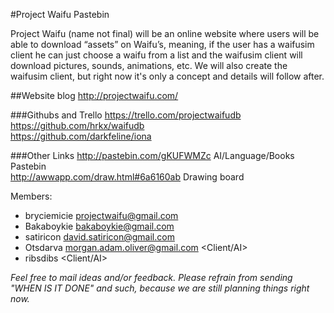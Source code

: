 #Project Waifu Pastebin

Project Waifu (name not final) will be an online website where users will be able to download “assets” on Waifu’s, meaning, if the user has a waifusim client he can just choose a waifu from a list and the waifusim client will download pictures, sounds, animations, etc.
We will also create the waifusim client, but right now it's only a concept and details will follow after.

##Website blog
http://projectwaifu.com/

###Githubs and Trello
https://trello.com/projectwaifudb</br>
https://github.com/hrkx/waifudb</br>
https://github.com/darkfeline/iona  </br>

###Other Links
http://pastebin.com/gKUFWMZc  AI/Language/Books Pastebin</br>
http://awwapp.com/draw.html#6a6160ab Drawing board

Members:

* bryciemicie <projectwaifu@gmail.com> <Project Manager></br>
* Bakaboykie <bakaboykie@gmail.com> <Database Designer></br>
* satiricon <david.satiricon@gmail.com> <Web Developer></br>
* Otsdarva <morgan.adam.oliver@gmail.com> <Client/AI></br>
* ribsdibs <Client/AI>

*Feel free to mail ideas and/or feedback. Please refrain from sending "WHEN IS IT DONE" and such, because we are still planning things right now.*
